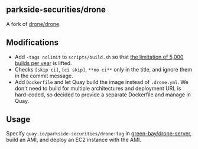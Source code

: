 ## parkside-securities/drone

A fork of [drone/drone](https://github.com/drone/drone).

## Modifications
- Add `-tags nolimit` to `scripts/build.sh` so that [the limitation of 5,000 builds per year](https://discourse.drone.io/t/licensing-and-subscription-faq/3839) is lifted.
- Checks `[skip ci]`, `[ci skip]`, `**no ci**` only in the title, and ignore them in the commit message. 
- Add `Dockerfile` and let Quay build the image instead of `.drone.yml`. We don't need to build for multiple architectures and deployment URL is hard-coded, so decided to provide a separate Dockerfile and manage in Quay. 

## Usage
Specify `quay.io/parkside-securities/drone:tag` in [green-bay/drone-server](https://github.com/parkside-securities/green-bay/blob/59780c2d0b763445ea881ec57ed3736c9cd0aa18/drone-server/drone-server.sh#L18), build an AMI, and deploy an EC2 instance with the AMI.
